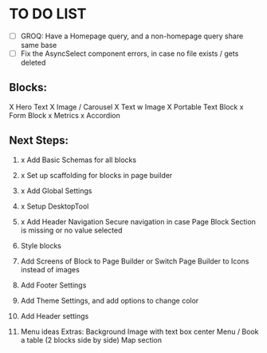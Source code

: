 # TO DO LIST

- [ ] GROQ: Have a Homepage query, and a non-homepage query share same base
- [ ] Fix the AsyncSelect component errors, in case no file exists /
      gets deleted

## Blocks:

X Hero Text
X Image / Carousel
X Text w Image
X Portable Text Block
x Form Block
x Metrics
x Accordion

## Next Steps:

1. x Add Basic Schemas for all blocks
2. x Set up scaffolding for blocks in page builder
3. x Add Global Settings
4. x Setup DesktopTool

5. x Add Header Navigation
   Secure navigation in case Page Block Section is missing or no value selected

6. Style blocks
7. Add Screens of Block to Page Builder
   or Switch Page Builder to Icons instead of images

8. Add Footer Settings
9. Add Theme Settings, and add options to change color
10. Add Header settings

11. Menu ideas
    Extras:
    Background Image with text box center
    Menu / Book a table (2 blocks side by side)
    Map section
